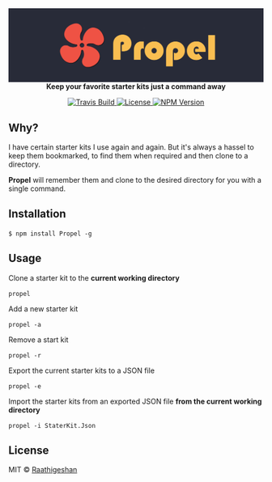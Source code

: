 <img src="https://raw.githubusercontent.com/Raathigesh/Propel/master/docs/Propel.png" alt="propel banner" align="center" />
<br />
<div align="center"><strong>Keep your favorite starter kits just a command away</strong></div>
<p></p>
<p align="center">
  <a href="https://travis-ci.org/Raathigesh/Propel">
    <img src="https://img.shields.io/travis/Raathigesh/Propel.svg?style=flat-square"
         alt="Travis Build">
  </a>
  <a href="https://github.com/Raathigesh/Propel/blob/master/LICENSE">
    <img src="https://img.shields.io/npm/l/express.svg?maxAge=2592000&style=flat-square"
         alt="License">
  </a>
  <a href="https://www.npmjs.com/package/propel">
    <img src="https://img.shields.io/npm/v/propel.svg?style=flat-square"
         alt="NPM Version">
  </a>
</p>

## Why?
I have certain starter kits I use again and again. But it's always a hassel to keep them bookmarked, to find them when required and then clone to a directory.

**Propel** will remember them and clone to the desired directory for you with a single command.

## Installation
```
$ npm install Propel -g
```

## Usage
Clone a starter kit to the **current working directory**
```
propel
```


Add a new starter kit
```
propel -a
```

Remove a start kit
```
propel -r
```

Export the current starter kits to a JSON file
```
propel -e
```

Import the starter kits from an exported JSON file **from the current working directory**
```
propel -i StaterKit.Json
```

## License
MIT © [Raathigeshan](https://twitter.com/Raathigeshan)
